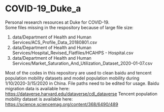 # COVID-19_Duke_a
Personal research resources at Duke for COVID-19. <br>
Some files missing in the respository because of large file size:
1. data/Department of Health and Human Services/ACS_Profile_Data_20180801.csv
2. data/Department of Health and Human Services/Hospital_Revised_Flatfiles/HCAHPS - Hospital.csv
3. data/Department of Health and Human Services/Market_Saturation_And_Utilization_Dataset_2020-01-07.csv

Most of the codes in this repository are used to clean baidu and tencent population mobility datasets and model population mobility during 1/10/2020-3/15/2020 in China. File paths need to be edited for usage. 
Baidu migration data is available here: https://dataverse.harvard.edu/dataverse/cdl_dataverse
Tencent population mobility dataset is available here: https://science.sciencemag.org/content/368/6490/489
